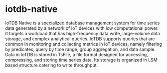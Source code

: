 # iotdb-native
IoTDB Native is a specialized database management system for time series data generated by a network of IoT devices with low computational power. It targets a workload that has high-frequency data write, large-volume data storage, and complex analytical queries. IoTDB supports queries that are common in monitoring and collecting metrics in IoT devices, namely filtering by predicates, query by time range, group aggregation, and data sample. Data in IoTDB is stored in TsFile, a file format designed for accessing, compressing, and storing time series data. Its storage is organized in LSM based structure catering to write throughput.
